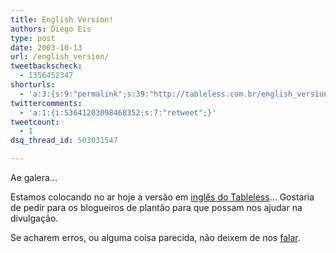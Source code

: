 ```yaml
---
title: English Version!
authors: Diego Eis
type: post
date: 2003-10-13
url: /english_version/
tweetbackscheck:
  - 1356452347
shorturls:
  - 'a:3:{s:9:"permalink";s:39:"http://tableless.com.br/english_version";s:7:"tinyurl";s:26:"http://tinyurl.com/3p6zzta";s:4:"isgd";s:19:"http://is.gd/Q6Knfh";}'
twittercomments:
  - 'a:1:{i:53641203098468352;s:7:"retweet";}'
tweetcount:
  - 1
dsq_thread_id: 503031547

---
```

Ae galera&#8230;
              
Estamos colocando no ar hoje a versão em [inglês do Tableless][1]&#8230; Gostaria de pedir para os blogueiros de plantão para que possam nos ajudar na divulgação.
              
Se acharem erros, ou alguma coisa parecida, não deixem de nos [falar][2].

 [1]: /eng/
 [2]: mailto:tableless@tableless.com.br